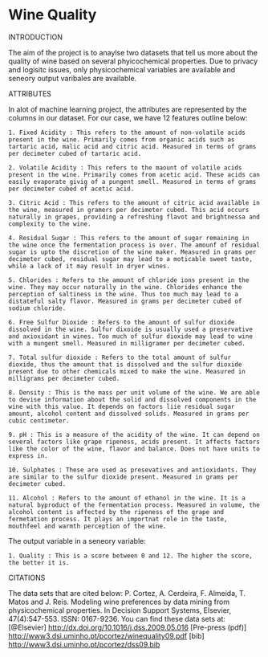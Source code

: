 # Wine Quality
INTRODUCTION

The aim of the project is to anaylse two datasets that tell us more about the quality of wine based on several phyicochemical properties. Due to privacy and logisitc issues, only physicochemical variables are available and seneory output varibales are available. 

ATTRIBUTES

In alot of machine learning project, the attributes are represented by the columns in our dataset. For our case, we have 12 features outline below:

    1. Fixed Acidity : This refers to the amount of non-volatile acids present in the wine. Primarily comes from organic acids such as tartaric acid, malic acid and citric acid. Measured in terms of grams per decimeter cubed of tartaric acid.
    
    2. Volatile Acidity : This refers to the maount of volatile acids present in the wine. Primarily comes from acetic acid. These acids can easily evaporate givig of a pungent smell. Measured in terms of grams per decimeter cubed of acetic acid. 
    
    3. Citric Acid : This refers to the amount of citric acid available in the wine, measured in gramers per decimeter cubed. This acid occurs naturally in grapes, providing a refreshing flavot and brightnessa and complexity to the wine. 
    
    4. Residual Sugar : This refers to the amount of sugar remaining in the wine once the fermentation process is over. The amounf of residual sugar is upto the discretion of the wine maker. Measured in grams per decimeter cubed, residual sugar may lead to a moticable sweet taste, while a lack of it may result in dryer wines. 
    
    5. Chlorides : Refers to the amount of chloride ions present in the wine. They may occur naturally in the wine. Chlorides enhance the perception of saltiness in the wine. Thus too much may lead to a distateful salty flavor. Measured in grams per decimeter cubed of sodium chloride. 
    
    6. Free Sulfur Dioxide : Refers to the amount of sulfur dioxide dissolved in the wine. Sulfur dixoide is usually used a preservative and axioxidant in wines. Too much of sulfur dioxide may lead to wine with a mungent smell. Measured in milligramer per decimeter cubed. 
    
    7. Total sulfur dioxide : Refers to the total amount of sulfur dioxide, thus the amount that is dissolved and the sulfur dioxide present due to other chemicals mixed to make the wine. Measured in milligrams per decimeter cubed. 
    
    8. Density : This is the mass per unit volume of the wine. We are able to devise information about the solid and dissolved components in the wine with this value. It depends on factors liie residual sugar amount, alcohol content and dissolved solids. Measured in grams per cubic centimeter. 
    
    9. pH : This is a measure of the acidity of the wine. It can depend on several factors like grape ripeness, acids present. It affects factors like the color of the wine, flavor and balance. Does not have units to express in. 
    
    10. Sulphates : These are used as presevatives and antioxidants. They are similar to the sulfur dioxide present. Measured in grams per decimeter cubed. 
    
    11. Alcohol : Refers to the amount of ethanol in the wine. It is a natural byproduct of the fermentation process. Measured in volume, the alcohol content is affected by the ripeness of the grape and fermetation process. It plays an importnat role in the taste, mouthfeel and warmth perception of the wine. 

The output variable in a seneory variable:

    1. Quality : This is a score between 0 and 12. The higher the score, the better it is. 
    
























CITATIONS

The data sets that are cited below:
  P. Cortez, A. Cerdeira, F. Almeida, T. Matos and J. Reis. 
  Modeling wine preferences by data mining from physicochemical properties.
  In Decision Support Systems, Elsevier, 47(4):547-553. ISSN: 0167-9236.
You can find these data sets at:
    [@Elsevier] http://dx.doi.org/10.1016/j.dss.2009.05.016
    [Pre-press (pdf)] http://www3.dsi.uminho.pt/pcortez/winequality09.pdf
    [bib] http://www3.dsi.uminho.pt/pcortez/dss09.bib
